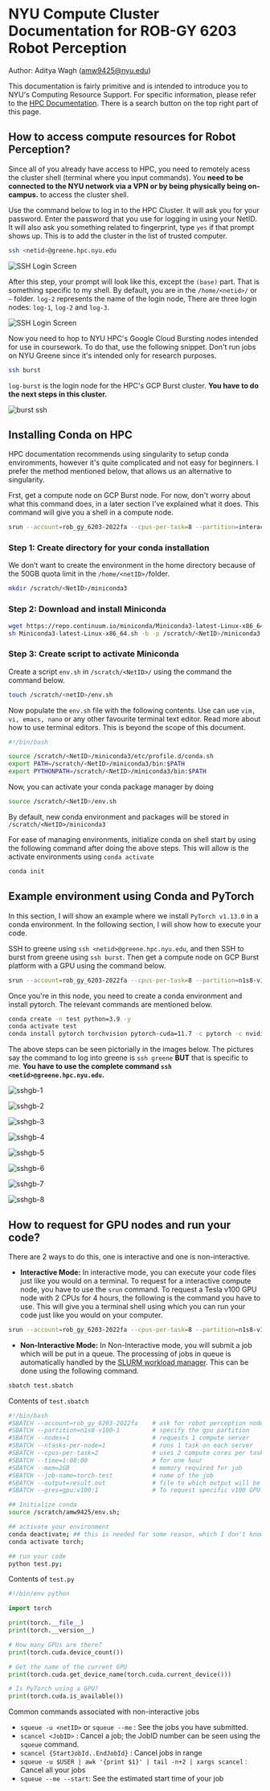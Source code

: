 # NYU Compute Cluster Documentation for ROB-GY 6203 Robot Perception

Author: Aditya Wagh (amw9425@nyu.edu)

This documentation is fairly primitive and is intended to introduce you to NYU's Computing Resource Support. For specific information, please refer to the [HPC Documentation](https://sites.google.com/nyu.edu/nyu-hpc). There is a search button on the top right part of this page.

## How to access compute resources for Robot Perception?

Since all of you already have access to HPC, you need to remotely acess the cluster shell (terminal where you input commands). You **need to be connected to the NYU network via a VPN or by being physically being on-campus.** to access the cluster shell.

Use the command below to log in to the HPC Cluster. It will ask you for your password. Enter the password that you use for logging in using your NetID. It will also ask you something related to fingerprint, type `yes` if that prompt shows up. This is to add the cluster in the list of trusted computer.

```bash
ssh <netid>@greene.hpc.nyu.edu
```

![SSH Login Screen](images/ssh-screen.png)

After this step, your prompt will look like this, except the `(base)` part. That is something specific to my shell. By default, you are in the `/home/<netid>/` or `~` folder. `log-2` represents the name of the login node, There are three login nodes: `log-1`, `log-2` and `log-3`.

![SSH Login Screen](images/login-screen.png)

Now you need to hop to NYU HPC's Google Cloud Bursting nodes intended for use in coursework. To do that, use the following snippet. Don't run jobs on NYU Greene since it's intended only for research purposes.

```bash
ssh burst
```

`log-burst` is the login node for the HPC's GCP Burst cluster. **You have to do the next steps in this cluster.**

![burst ssh](images/ssh-burst.png)

## Installing Conda on HPC

HPC documentation recommends using singularity to setup conda enviromments, however it's quite complicated and not easy for beginners. I prefer the method mentioned below, that allows us an alternative to singularity.

Frst, get a compute node on GCP Burst node. For now, don't worry about what this command does, in a later section I've explained what it does. This command will give you a shell in a compute node.

```bash
srun --account=rob_gy_6203-2022fa --cpus-per-task=8 --partition=interactive --mem=16GB --time=04:00:00 --pty /bin/bash
```

### **Step 1:** Create directory for your conda installation

We don’t want to create the environment in the home directory because of the 50GB quota limit in the `/home/<netID>/`folder.

```bash
mkdir /scratch/<NetID>/miniconda3
```

### **Step 2:** Download and install Miniconda

```bash
wget https://repo.continuum.io/miniconda/Miniconda3-latest-Linux-x86_64.sh
sh Miniconda3-latest-Linux-x86_64.sh -b -p /scratch/<NetID>/miniconda3
```

### **Step 3:** Create script to activate Miniconda

Create a script ``env.sh`` in `/scratch/<NetID>/` using the command the command below.

```bash
touch /scratch/<netID>/env.sh
```

Now populate the `env.sh` file with the following contents. Use can use `vim, vi, emacs, nano` or any other favourite terminal text editor. Read more about how to use terminal editors. This is beyond the scope of this document.

```bash
#!/bin/bash

source /scratch/<NetID>/miniconda3/etc/profile.d/conda.sh
export PATH=/scratch/<NetID>/miniconda3/bin:$PATH
export PYTHONPATH=/scratch/<NetID>/miniconda3/bin:$PATH
```

Now, you can activate your conda package manager by doing

```bash
source /scratch/<NetID>/env.sh
```

By default, new conda environment and packages will be stored in `/scratch/<NetID>/miniconda3`

For ease of managing environments, initialize conda on shell start by using the following command after doing the above steps. This will allow is the activate environments using `conda activate`

```bash
conda init
```

## Example environment using Conda and PyTorch

In this section, I will show an example where we install `PyTorch v1.13.0` in a conda environment. In the following section, I will show how to execute your code.

SSH to greene using `ssh <netid>@greene.hpc.nyu.edu`, and then SSH to burst from greene using `ssh burst`. Then get a compute node on GCP Burst platform with a GPU using the command below.

```bash
srun --account=rob_gy_6203-2022fa --cpus-per-task=8 --partition=n1s8-v100-1 --mem=16GB --gres=gpu:v100:1 --time=04:00:00 --pty /bin/bash
```

Once you're in this node, you need to create a conda environment and install pytorch. The relevant commands are mentioned below.

```bash
conda create -n test python=3.9 -y
conda activate test
conda install pytorch torchvision pytorch-cuda=11.7 -c pytorch -c nvidia
```

The above steps can be seen pictorially in the images below. The pictures say the command to log into greene is `ssh greene` **BUT** that is specific to me. **You have to use the complete command `ssh <netid>@greene.hpc.nyu.edu`.**

![sshgb-1](images/ssh-greene-burst-1.png)

![sshgb-2](images/ssh-greene-burst-2.png)

![sshgb-3](images/ssh-greene-burst-3.png)

![sshgb-4](images/ssh-greene-burst-4.png)

![sshgb-5](images/ssh-greene-burst-5.png)

![sshgb-6](images/ssh-greene-burst-6.png)

![sshgb-7](images/ssh-greene-burst-7.png)

![sshgb-8](images/ssh-greene-burst-8.png)

## How to request for GPU nodes and run your code?

There are 2 ways to do this, one is interactive and one is non-interactive.

- **Interactive Mode:** In interactive mode, you can execute your code files just like you would on a terminal. To request for a interactive compute node, you have to use the `srun` command. To request a Tesla v100 GPU node with 2 CPUs for 4 hours, the following is the command you have to use. This will give you a terminal shell using which you can run your code just like you would on your computer.

```bash
srun --account=rob_gy_6203-2022fa --cpus-per-task=8 --partition=n1s8-v100-1 --gres=gpu:v100:1 --time=04:00:00 --pty /bin/bash
```

- **Non-Interactive Mode:** In Non-Interactive mode, you will submit a job which will be put in a queue. The processing of jobs in queue is automatically handled by the [SLURM workload manager](https://slurm.schedmd.com/documentation.html). This can be done using the following command.

```bash
sbatch test.sbatch
```

Contents of `test.sbatch`

```bash
#!/bin/bash
#SBATCH --account=rob_gy_6203-2022fa    # ask for robot perception nodes
#SBATCH --partition=n1s8-v100-1         # specify the gpu partition
#SBATCH --nodes=1                       # requests 1 compute server
#SBATCH --ntasks-per-node=1             # runs 1 task on each server
#SBATCH --cpus-per-task=2               # uses 2 compute cores per task
#SBATCH --time=1:00:00                  # for one hour
#SBATCH --mem=2GB                       # memory required for job
#SBATCH --job-name=torch-test           # name of the job
#SBATCH --output=result.out             # file to which output will be written
#SBATCH --gres=gpu:v100:1               # To request specific v100 GPU

## Initialize conda
source /scratch/amw9425/env.sh;

## activate your environment
conda deactivate; ## this is needed for some reason, which I don't know yet
conda activate torch;

## run your code
python test.py;

```

Contents of `test.py`

```python
#!/bin/env python

import torch

print(torch.__file__)
print(torch.__version__)

# How many GPUs are there?
print(torch.cuda.device_count())

# Get the name of the current GPU
print(torch.cuda.get_device_name(torch.cuda.current_device()))

# Is PyTorch using a GPU?
print(torch.cuda.is_available())
```

Common commands associated with non-interactive jobs

- `squeue -u <netID>` or `squeue --me` : See the jobs you have submitted.
- `scancel <JobID>` : Cancel a job; the JobID number can be seen using the `squeue` command.
- `scancel {StartJobId..EndJobId}` : Cancel jobs in range
- `squeue -u $USER | awk '{print $1}' | tail -n+2 | xargs scancel` : Cancel all your jobs
- `squeue --me --start`: See the estimated start time of your job
